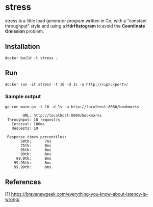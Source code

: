 # stress

stress is a little load generator program written in Go, with a "constant throughput" style and using a **HdrHistogram** to avoid the **Coordinate Omission** problem.

## Installation
````
docker build -t stress .
````

## Run
```
docker run -it stress -t 10 -d 1s -u http://<ip>:<port>/
```

### Sample output

```
go run main.go -t 10 -d 1s -u http://localhost:8080/bookmarks

        URL: http://localhost:8080/bookmarks
 Throughput: 10 request/s
   Interval: 100ms
   Requests: 10

 Response times percentiles:
       50th:      7ms
       75th:      8ms
       95th:      8ms
       99th:      8ms
     99.9th:      8ms
    99.95th:      8ms
    99.99th:      8ms

```

## References
[1] https://bravenewgeek.com/everything-you-know-about-latency-is-wrong/
